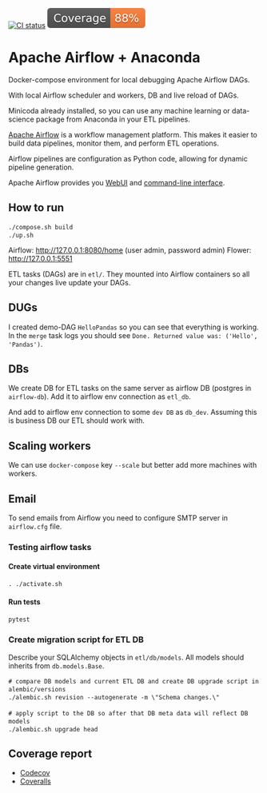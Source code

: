 [![CI status](https://github.com/andgineer/airflow/workflows/ci/badge.svg)](https://github.com/andgineer/airflow/actions)
[![Coverage](https://raw.githubusercontent.com/andgineer/airflow/python-coverage-comment-action-data/badge.svg)](https://htmlpreview.github.io/?https://github.com/andgineer/airflow/blob/python-coverage-comment-action-data/htmlcov/index.html)
# Apache Airflow + Anaconda

Docker-compose environment for local debugging Apache Airflow DAGs.

With local Airflow scheduler and workers, DB and live reload of DAGs.

Minicoda already installed, so you can use any machine learning or data-science
package from Anaconda in your ETL pipelines.

[Apache Airflow](https://airflow.apache.org/docs/stable/) is a workflow management platform.
This makes it easier to build data pipelines, monitor them, and perform ETL operations.

Airflow pipelines are configuration as Python code, allowing for dynamic pipeline
generation.

Apache Airflow provides you [WebUI](https://airflow.apache.org/docs/stable/ui.html)
and [command-line interface](https://airflow.apache.org/docs/stable/usage-cli.html).

## How to run

    ./compose.sh build
    ./up.sh

Airflow: http://127.0.0.1:8080/home (user admin, password admin)
Flower: http://127.0.0.1:5551

ETL tasks (DAGs) are in `etl/`. They mounted into Airflow containers so all your
changes live update your DAGs.

## DUGs

I created demo-DAG `HelloPandas` so you can see that everything is working.
In the `merge` task logs you should see `Done. Returned value was: ('Hello', 'Pandas')`.

## DBs

We create DB for ETL tasks on the same server as airflow DB
(postgres in `airflow-db`).
Add it to airflow env connection as `etl_db`.

And add to airflow env connection to some `dev DB` as `db_dev`.
Assuming this is business DB our ETL should work with.

## Scaling workers

We can use `docker-compose` key `--scale` but better add more machines with workers.

## Email
To send emails from Airflow you need to configure SMTP server in `airflow.cfg` file.

### Testing airflow tasks

#### Create virtual environment
    . ./activate.sh

#### Run tests
    pytest

### Create migration script for ETL DB

Describe your SQLAlchemy objects in `etl/db/models`.
All models should inherits from `db.models.Base`.

```console
# compare DB models and current ETL DB and create DB upgrade script in alembic/versions
./alembic.sh revision --autogenerate -m \"Schema changes.\"

# apply script to the DB so after that DB meta data will reflect DB models
./alembic.sh upgrade head
```

## Coverage report
* [Codecov](https://app.codecov.io/gh/andgineer/airflow/tree/main/etl)
* [Coveralls](https://coveralls.io/github/andgineer/airflow)